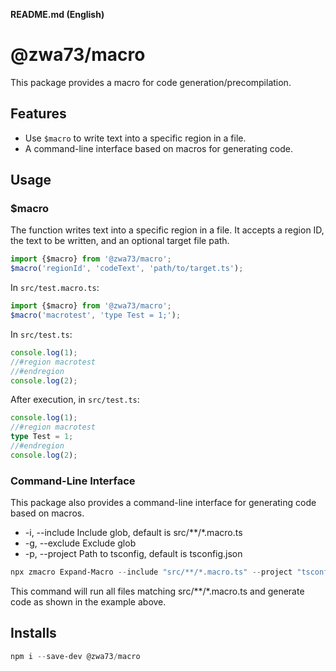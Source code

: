 **README.md (English)**

# @zwa73/macro

This package provides a macro for code generation/precompilation.

## Features

- Use `$macro` to write text into a specific region in a file.
- A command-line interface based on macros for generating code.

## Usage

### $macro

The function writes text into a specific region in a file. It accepts a region ID, the text to be written, and an optional target file path.

```typescript
import {$macro} from '@zwa73/macro';
$macro('regionId', 'codeText', 'path/to/target.ts');
```
In `src/test.macro.ts`:

```typescript
import {$macro} from '@zwa73/macro';
$macro('macrotest', 'type Test = 1;');
```
In `src/test.ts`:

```typescript
console.log(1);
//#region macrotest
//#endregion
console.log(2);
```
After execution, in `src/test.ts`:

```typescript
console.log(1);
//#region macrotest
type Test = 1;
//#endregion
console.log(2);
```

### Command-Line Interface

This package also provides a command-line interface for generating code based on macros.

- -i, --include <glob> Include glob, default is src/**/*.macro.ts  
- -g, --exclude <glob> Exclude glob  
- -p, --project <path> Path to tsconfig, default is tsconfig.json  

```powershell
npx zmacro Expand-Macro --include "src/**/*.macro.ts" --project "tsconfig.json"
```

This command will run all files matching src/**/*.macro.ts and generate code as shown in the example above.

## Installs

```powershell
npm i --save-dev @zwa73/macro
```